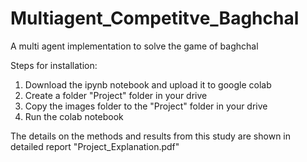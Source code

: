 # Multiagent_Competitve_Baghchal
A multi agent implementation to solve the game of baghchal

Steps for installation:
1. Download the ipynb notebook and upload it to google colab
2. Create a folder "Project" folder in your drive
3. Copy the images folder to the "Project" folder in your drive
4. Run the colab notebook

The details on the methods and results from this study are shown in detailed report "Project_Explanation.pdf"
